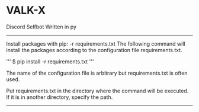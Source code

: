 # VALK-X
Discord Selfbot Written in py

----------------------------------


Install packages with pip: -r requirements.txt
The following command will install the packages according to the configuration file requirements.txt.

'''
$ pip install -r requirements.txt
'''

The name of the configuration file is arbitrary but requirements.txt is often used.

Put requirements.txt in the directory where the command will be executed. If it is in another directory, specify the path.


----------------------------------
